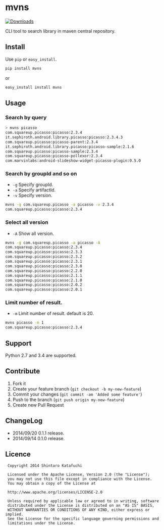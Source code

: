 mvns
====

[![Downloads](https://pypip.in/v/mvns/badge.png)](https://pypi.python.org/pypi/mvns/)

CLI tool to search library in maven central repository.

Install
-------

Use `pip` or `easy_install`.

```sh
pip install mvns
```

or

```sh
easy_install install mvns
```

Usage
-----

### Search by query

```sh
> mvns picasso
com.squareup.picasso:picasso:2.3.4
it.sephiroth.android.library.picasso:picasso:2.3.4.3
com.squareup.picasso:picasso-parent:2.3.4
it.sephiroth.android.library.picasso:picasso-sample:2.1.6
com.squareup.picasso:picasso-sample:2.3.4
com.squareup.picasso:picasso-pollexor:2.3.4
com.marvinlabs:android-slideshow-widget-picasso-plugin:0.5.0
```

### Search by groupId and so on

- `-g` Specify groupId.
- `-a` Specify artifactId.
- `-v` Specify version.

```sh
mvns -g com.squareup.picasso -a picasso -v 2.3.4
com.squareup.picasso:picasso:2.3.4
```

### Select all version

- `-A` Show all version.

```sh
mvns -g com.squareup.picasso -a picasso -A
com.squareup.picasso:picasso:2.3.4
com.squareup.picasso:picasso:2.3.3
com.squareup.picasso:picasso:2.3.2
com.squareup.picasso:picasso:2.3.1
com.squareup.picasso:picasso:2.3.0
com.squareup.picasso:picasso:2.2.0
com.squareup.picasso:picasso:2.1.1
com.squareup.picasso:picasso:2.1.0
com.squareup.picasso:picasso:2.0.2
com.squareup.picasso:picasso:2.0.1
```

### Limit number of result.

- `-m` Limit number of result. default is 20.

```sh
mvns picasso -m 1
com.squareup.picasso:picasso:2.3.4
```

Support
-------

Python 2.7 and 3.4 are supported.

Contribute
----------

1. Fork it
2. Create your feature branch (`git checkout -b my-new-feature`)
3. Commit your changes (`git commit -am 'Added some feature'`)
4. Push to the branch (`git push origin my-new-feature`)
5. Create new Pull Request

ChangeLog
---------

- 2014/09/20 0.1.1 release.
- 2014/09/14 0.1.0 release.

Licence
-------

```
 Copyright 2014 Shintaro Katafuchi

 Licensed under the Apache License, Version 2.0 (the "License");
 you may not use this file except in compliance with the License.
 You may obtain a copy of the License at

 http://www.apache.org/licenses/LICENSE-2.0

 Unless required by applicable law or agreed to in writing, software
 distributed under the License is distributed on an "AS IS" BASIS,
 WITHOUT WARRANTIES OR CONDITIONS OF ANY KIND, either express or implied.
 See the License for the specific language governing permissions and
 limitations under the License.
```
